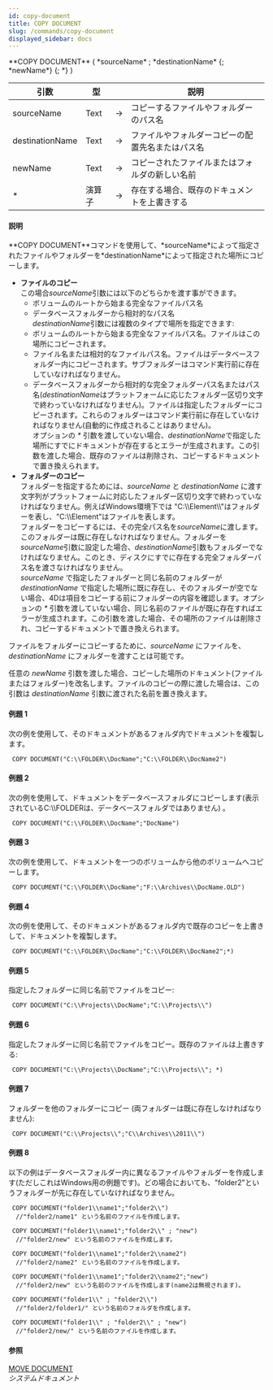 ```yaml
---
id: copy-document
title: COPY DOCUMENT
slug: /commands/copy-document
displayed_sidebar: docs
---
```


<!--REF #_command_.COPY DOCUMENT.Syntax-->**COPY DOCUMENT** ( *sourceName* ; *destinationName* {; *newName*} {; *} )<!-- END REF-->
<!--REF #_command_.COPY DOCUMENT.Params-->
| 引数 | 型 |  | 説明 |
| --- | --- | --- | --- |
| sourceName | Text | &rarr; | コピーするファイルやフォルダーのパス名 |
| destinationName | Text | &rarr; | ファイルやフォルダーコピーの配置先名またはパス名 |
| newName | Text | &rarr; | コピーされたファイルまたはフォルダの新しい名前 |
| * | 演算子 | &rarr; | 存在する場合、既存のドキュメントを上書きする |

<!-- END REF-->

#### 説明 

<!--REF #_command_.COPY DOCUMENT.Summary-->**COPY DOCUMENT**コマンドを使用して、*sourceName*によって指定されたファイルやフォルダーを*destinationName*によって指定された場所にコピーします。<!-- END REF--> 

* **ファイルのコピー**  
この場合*sourceName*引数には以下のどちらかを渡す事ができます。  
   * ボリュームのルートから始まる完全なファイルパス名  
   * データベースフォルダーから相対的なパス名  
*destinationName*引数には複数のタイプで場所を指定できます:  
   * ボリュームのルートから始まる完全なファイルパス名。ファイルはこの場所にコピーされます。  
   * ファイル名または相対的なファイルパス名。ファイルはデータベースフォルダー内にコピーされます。サブフォルダーはコマンド実行前に存在していなければなりません。  
   * データベースフォルダーから相対的な完全フォルダーパス名またはパス名(*destinationName*はプラットフォームに応じたフォルダー区切り文字で終わっていなければなりません)。ファイルは指定したフォルダーにコピーされます。これらのフォルダーはコマンド実行前に存在していなければなりません(自動的に作成されることはありません)。  
オプションの *\** 引数を渡していない場合、*destinationName*で指定した場所にすでにドキュメントが存在するとエラーが生成されます。この引数を渡した場合、既存のファイルは削除され、コピーするドキュメントで置き換えられます。
* **フォルダーのコピー**  
フォルダーを指定するためには、*sourceName* と *destinationName* に渡す文字列がプラットフォームに対応したフォルダー区切り文字で終わっていなければなりません。例えばWindows環境下では "C:\\\\Element\\\\"はフォルダーを表し、"C:\\\\Element"はファイルを表します。  
フォルダーをコピーするには、その完全パス名を*sourceName*に渡します。このフォルダーは既に存在しなければなりません。フォルダーを*sourceName*引数に設定した場合、*destinationName*引数もフォルダーでなければなりません。このとき、ディスクにすでに存在する完全フォルダーパス名を渡さなければなりません。  
*sourceName* で指定したフォルダーと同じ名前のフォルダーが*destinationName* で指定した場所に既に存在し、そのフォルダーが空でない場合、4Dは項目をコピーする前にフォルダーの内容を確認します。オプションの *\** 引数を渡していない場合、同じ名前のファイルが既に存在すればエラーが生成されます。この引数を渡した場合、その場所のファイルは削除され、コピーするドキュメントで置き換えられます。

ファイルをフォルダーにコピーするために、*sourceName* にファイルを、*destinationName* にフォルダーを渡すことは可能です。

任意の *newName* 引数を渡した場合、コピーした場所のドキュメント(ファイルまたはフォルダー)を改名します。ファイルのコピーの際に渡した場合は、この引数は *destinationName* 引数に渡された名前を置き換えます。

#### 例題 1 

次の例を使用して、そのドキュメントがあるフォルダ内でドキュメントを複製します。

```4d
 COPY DOCUMENT("C:\\FOLDER\\DocName";"C:\\FOLDER\\DocName2")
```

#### 例題 2 

次の例を使用して、ドキュメントをデータベースフォルダにコピーします(表示されているC:\\\\FOLDERは、データベースフォルダではありません) 。

```4d
 COPY DOCUMENT("C:\\FOLDER\\DocName";"DocName")
```

#### 例題 3 

次の例を使用して、ドキュメントを一つのボリュームから他のボリュームへコピーします。

```4d
 COPY DOCUMENT("C:\\FOLDER\\DocName";"F:\\Archives\\DocName.OLD")
```

#### 例題 4 

次の例を使用して、そのドキュメントがあるフォルダ内で既存のコピーを上書きして、ドキュメントを複製します。

```4d
 COPY DOCUMENT("C:\\FOLDER\\DocName";"C:\\FOLDER\\DocName2";*)
```

#### 例題 5 

指定したフォルダーに同じ名前でファイルをコピー:

```4d
 COPY DOCUMENT("C:\\Projects\\DocName";"C:\\Projects\\")
```

#### 例題 6 

指定したフォルダーに同じ名前でファイルをコピー。既存のファイルは上書きする:

```4d
 COPY DOCUMENT("C:\\Projects\\DocName";"C:\\Projects\\"; *)
```

#### 例題 7 

フォルダーを他のフォルダーにコピー (両フォルダーは既に存在しなければなりません):

```4d
 COPY DOCUMENT("C:\\Projects\\";"C\\Archives\\2011\\")
```

#### 例題 8 

以下の例はデータベースフォルダー内に異なるファイルやフォルダーを作成します(ただしこれはWindows用の例題です)。どの場合においても、"folder2"というフォルダーが先に存在していなければなりません。

```4d
 COPY DOCUMENT("folder1\\name1";"folder2\\")
  //"folder2/name1" という名前のファイルを作成します。
 
 COPY DOCUMENT("folder1\\name1";"folder2\\" ; "new")
  //"folder2/new" という名前のファイルを作成します。
 
 COPY DOCUMENT("folder1\\name1";"folder2\\name2")
  //"folder2/name2" という名前のファイルを作成します。
 
 COPY DOCUMENT("folder1\\name1";"folder2\\name2";"new")
  //"folder2/new" という名前のファイルを作成します(name2は無視されます)。
 
 COPY DOCUMENT("folder1\\" ; "folder2\\")
  //"folder2/folder1/" という名前のフォルダを作成します。
 
 COPY DOCUMENT("folder1\\" ; "folder2\\" ; "new")
  //"folder2/new/" という名前のファイルを作成します。
```

#### 参照 

[MOVE DOCUMENT](move-document.md)  
*システムドキュメント*  